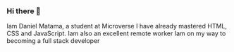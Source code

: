 ### Hi there 👋

Iam Daniel Matama, a student at Microverse
I have already mastered HTML, CSS and JavaScript.
Iam also an excellent remote worker
Iam on my way to becoming a full stack developer
